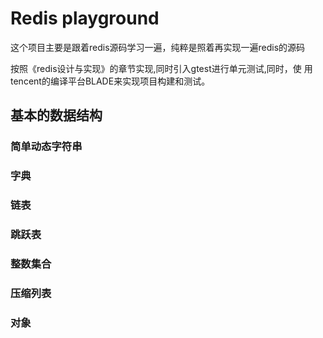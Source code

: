 # Redis playground

这个项目主要是跟着redis源码学习一遍，纯粹是照着再实现一遍redis的源码

按照《redis设计与实现》的章节实现,同时引入gtest进行单元测试,同时，使
用tencent的编译平台BLADE来实现项目构建和测试。

## 基本的数据结构

### 简单动态字符串

### 字典

### 链表

### 跳跃表

### 整数集合

### 压缩列表

### 对象
